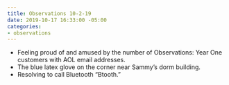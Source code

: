 ```yaml
---
title: Observations 10-2-19
date: 2019-10-17 16:33:00 -05:00
categories:
- observations
---
```


- Feeling proud of and amused by the number of Observations: Year One customers with AOL email addresses.
- The blue latex glove on the corner near Sammy’s dorm building.
- Resolving to call Bluetooth “Btooth.”